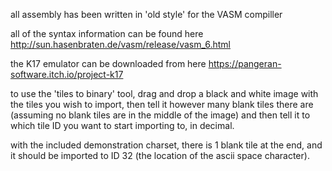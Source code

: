 all assembly has been written in 'old style' for the VASM compiller

all of the syntax information can be found here
http://sun.hasenbraten.de/vasm/release/vasm_6.html

the K17 emulator can be downloaded from here
https://pangeran-software.itch.io/project-k17

to use the 'tiles to binary' tool, drag and drop a black and white image with the tiles you wish to import, then tell it however many blank tiles there are (assuming no blank tiles are in the middle of the image) and then tell it to which tile ID you want to start importing to, in decimal.

with the included demonstration charset, there is 1 blank tile at the end, and it should be imported to ID 32 (the location of the ascii space character).
